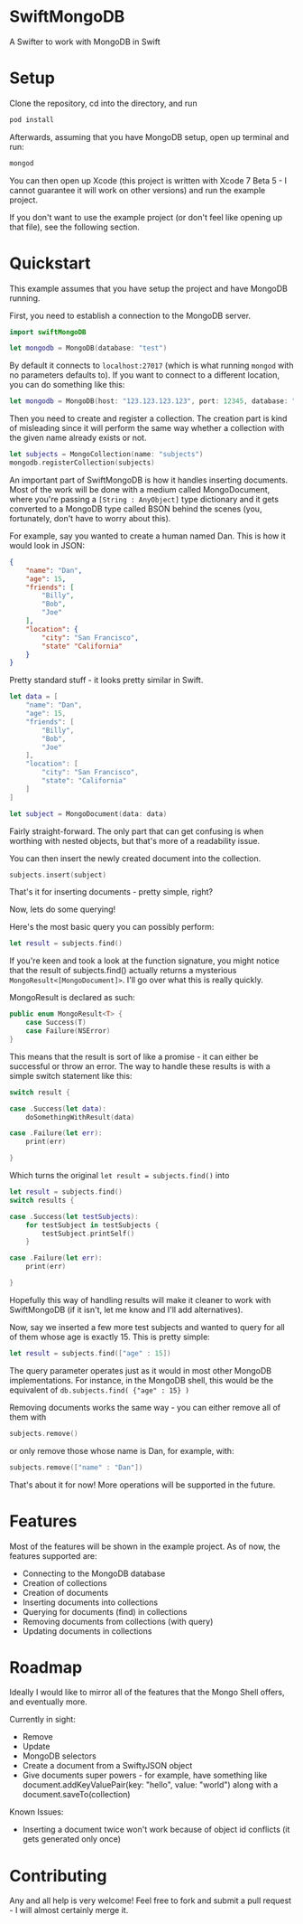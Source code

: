 # SwiftMongoDB
A Swifter to work with MongoDB in Swift

# Setup

Clone the repository, cd into the directory, and run

```bash
pod install
```

Afterwards, assuming that you have MongoDB setup, open up terminal and run:

```bash
mongod
```

You can then open up Xcode (this project is written with Xcode 7 Beta 5 - I cannot guarantee it will work on other versions) and run the example project.

If you don't want to use the example project (or don't feel like opening up that file), see the following section.

# Quickstart

This example assumes that you have setup the project and have MongoDB running.

First, you need to establish a connection to the MongoDB server.

```swift
import swiftMongoDB

let mongodb = MongoDB(database: "test")
```

By default it connects to `localhost:27017` (which is what running `mongod` with no parameters defaults to). If you want to connect to a different location, you can do something like this:


```swift
let mongodb = MongoDB(host: "123.123.123.123", port: 12345, database: "test")
```

Then you need to create and register a collection. The creation part is kind of misleading since it will perform the same way whether a collection with the given name already exists or not.

```swift
let subjects = MongoCollection(name: "subjects")
mongodb.registerCollection(subjects)
```

An important part of SwiftMongoDB is how it handles inserting documents. Most of the work will be done with a medium called MongoDocument, where you're passing a `[String : AnyObject]` type dictionary and it gets converted to a MongoDB type called BSON behind the scenes (you, fortunately, don't have to worry about this).

For example, say you wanted to create a human named Dan. This is how it would look in JSON:

```json
{
	"name": "Dan",
	"age": 15,
	"friends": [
		"Billy",
		"Bob",
		"Joe"
	],
	"location": {
		"city": "San Francisco",
		"state" "California"
	}
}
```

Pretty standard stuff - it looks pretty similar in Swift.

```swift
let data = [
	"name": "Dan",
	"age": 15,
	"friends": [
		"Billy",
		"Bob",
		"Joe"
	],
	"location": [
		"city": "San Francisco",
		"state": "California"
	]
]

let subject = MongoDocument(data: data)
```

Fairly straight-forward. The only part that can get confusing is when worthing with nested objects, but that's more of a readability issue.

You can then insert the newly created document into the collection.

```swift
subjects.insert(subject)
```

That's it for inserting documents - pretty simple, right?

Now, lets do some querying!

Here's the most basic query you can possibly perform:

```swift
let result = subjects.find()
```

If you're keen and took a look at the function signature, you might notice that the result of subjects.find() actually returns a mysterious `MongoResult<[MongoDocument]>`. I'll go over what this is really quickly.

MongoResult is declared as such:

```swift
public enum MongoResult<T> {
    case Success(T)
    case Failure(NSError)
}
```

This means that the result is sort of like a promise - it can either be successful or throw an error. The way to handle these results is with a simple switch statement like this:

```swift
switch result {

case .Success(let data):
    doSomethingWithResult(data)

case .Failure(let err):
    print(err)

}
```

Which turns the original `let result = subjects.find()` into

```swift
let result = subjects.find()
switch results {

case .Success(let testSubjects):
	for testSubject in testSubjects {
		testSubject.printSelf()
	}

case .Failure(let err):
    print(err)

}
```

Hopefully this way of handling results will make it cleaner to work with SwiftMongoDB (if it isn't, let me know and I'll add alternatives).

Now, say we inserted a few more test subjects and wanted to query for all of them whose age is exactly 15. This is pretty simple:

```swift
let result = subjects.find(["age" : 15])
```

The query parameter operates just as it would in most other MongoDB implementations. For instance, in the MongoDB shell, this would be the equivalent of `db.subjects.find( {"age" : 15} )`

Removing documents works the same way - you can either remove all of them with

```swift
subjects.remove()
```

or only remove those whose name is Dan, for example, with:

```swift
subjects.remove(["name" : "Dan"])
```

That's about it for now! More operations will be supported in the future.


# Features
Most of the features will be shown in the example project. As of now, the features supported are:
* Connecting to the MongoDB database
* Creation of collections
* Creation of documents
* Inserting documents into collections
* Querying for documents (find) in collections
* Removing documents from collections (with query)
* Updating documents in collections

# Roadmap
Ideally I would like to mirror all of the features that the Mongo Shell offers, and eventually more.

Currently in sight:
* Remove
* Update
* MongoDB selectors
* Create a document from a SwiftyJSON object
* Give documents super powers - for example, have something like document.addKeyValuePair(key: "hello", value: "world") along with a document.saveTo(collection)

Known Issues:
* Inserting a document twice won't work because of object id conflicts (it gets generated only once)

# Contributing
Any and all help is very welcome! Feel free to fork and submit a pull request - I will almost certainly merge it.
